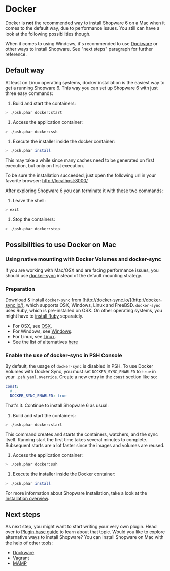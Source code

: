 # Docker

Docker is **not** the recommended way to install Shopware 6 on a Mac when it comes to the default way, due to performance issues. You still can have a look at the following possibilities though.

When it comes to using Windows, it's recommended to use [Dockware](dockware.md) or other ways to install Shopware. See "next steps" paragraph for further reference.

## Default way

At least on Linux operating systems, docker installation is the easiest way to get a running Shopware 6. This way you can set up Shopware 6 with just three easy commands:

1. Build and start the containers:

```bash
> ./psh.phar docker:start
```

1. Access the application container:

```bash
> ./psh.phar docker:ssh
```

1. Execute the installer inside the docker container:

```bash
> ./psh.phar install
```

This may take a while since many caches need to be generated on first execution, but only on first execution.
<!-- markdown-link-check-disable-next-line -->
To be sure the installation succeeded, just open the following url in your favorite browser: [http://localhost:8000/](http://localhost:8000/)

After exploring Shopware 6 you can terminate it with these two commands:

1. Leave the shell:

```bash
> exit
```

1. Stop the containers:

```bash
> ./psh.phar docker:stop
```

## Possibilities to use Docker on Mac

### Using native mounting with Docker Volumes and docker-sync

If you are working with Mac/OSX and are facing performance issues, you should use [docker-sync](http://docker-sync.io/) instead of the default mounting strategy.

### Preparation

Download & install `docker-sync` from [http://docker-sync.io/](http://docker-sync.io/), which supports OSX, Windows, Linux and FreeBSD. `docker-sync` uses Ruby, which is pre-installed on OSX. On other operating systems, you might have to [install Ruby](https://www.ruby-lang.org/en/) separately.

* For OSX, see [OSX](https://docker-sync.readthedocs.io/en/latest/getting-started/installation.html#installation-osx).
* For Windows, see [Windows](https://docker-sync.readthedocs.io/en/latest/getting-started/installation.html#installation-windows).
* For Linux, see [Linux](https://docker-sync.readthedocs.io/en/latest/getting-started/installation.html#installation-linux).
* See the list of alternatives [here](https://docker-sync.readthedocs.io/en/latest/miscellaneous/alternatives.html)

### Enable the use of docker-sync in PSH Console

By default, the usage of `docker-sync` is disabled in PSH. To use Docker Volumes with Docker Sync, you must set `DOCKER_SYNC_ENABLED` to `true` in your `.psh.yaml.override`. Create a new entry in the `const` section like so:

```yaml
const:
  #..
  DOCKER_SYNC_ENABLED: true
```

That's it. Continue to install Shopware 6 as usual:

1. Build and start the containers:

```bash
> ./psh.phar docker:start
```

This command creates and starts the containers, watchers, and the sync itself. Running start the first time takes several minutes to complete. Subsequent starts are a lot faster since the images and volumes are reused.

1. Access the application container:

```bash
> ./psh.phar docker:ssh
```

1. Execute the installer inside the Docker container:

```bash
> ./psh.phar install
```

For more information about Shopware Installation, take a look at the [Installation overview](overview.md).

## Next steps

As next step, you might want to start writing your very own plugin. Head over to [Plugin base guide](../plugins/plugins/plugin-base-guide.md) to learn about that topic. Would you like to explore alternative ways to install Shopware? You can install Shopware on Mac with the help of other tools:

* [Dockware](dockware.md)
* [Vagrant](vagrant.md)
* [MAMP](mamp.md)

